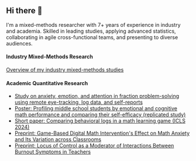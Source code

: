 ## Hi there 👋

I'm a mixed-methods researcher with 7+ years of experience in industry and academia. Skilled in leading studies, applying advanced statistics, collaborating in agile cross-functional teams, and presenting to diverse audiences.

#### Industry Mixed-Methods Research  
[Overview of my industry mixed-methods studies](https://github.com/alvegorova/Mixed_Method_Studies)

#### Academic Quantitative Research  
- [Study on anxiety, emotion, and attention in fraction problem-solving using remote eye-tracking, log data, and self-reports](https://github.com/alvegorova/Eye-Tracking_fractions_study)  
- [Poster: Profiling middle school students by emotional and cognitive math performance and comparing their self-efficacy (replicated study)](https://github.com/alvegorova/MPxMA_clusters_psychonomics_2024)  
- [Short paper: Comparing behavioral logs in a math learning game (ICLS 2024)](https://repository.isls.org/bitstream/1/10647/1/ICLS2024_1163-1166.pdf)
- [Preprint: Game-Based Digital Math Intervention's Effect on Math Anxiety and Its Variation across Classrooms](https://osf.io/preprints/edarxiv/exgpj_v1)
- [Preprint: Locus of Control as a Moderator of Interactions Between Burnout Symptoms in Teachers](https://drive.google.com/file/d/1wTluyeooaC-ZfKjiGtlpnLfjEIj3fWoL/view?usp=sharing)

<!--
**alvegorova/alvegorova** is a ✨ _special_ ✨ repository because its `README.md` (this file) appears on your GitHub profile.

Here are some ideas to get you started:

- 🔭 I’m currently working on ...
- 🌱 I’m currently learning ...
- 👯 I’m looking to collaborate on ...
- 🤔 I’m looking for help with ...
- 💬 Ask me about ...
- 📫 How to reach me: ...
- 😄 Pronouns: ...
- ⚡ Fun fact: ...
-->
